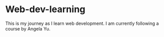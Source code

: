 # Web-dev-learning
This is my journey as I learn web development. I am currently following a course by Angela Yu. 
